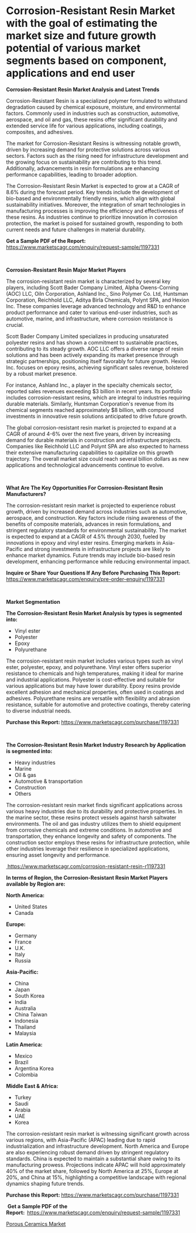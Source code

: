 <p><h1>Corrosion-Resistant Resin Market with the goal of estimating the market size and future growth potential of various market segments based on component, applications and end user</h1></p><p><strong>Corrosion-Resistant Resin Market Analysis and Latest Trends</strong></p>
<p><p>Corrosion-Resistant Resin is a specialized polymer formulated to withstand degradation caused by chemical exposure, moisture, and environmental factors. Commonly used in industries such as construction, automotive, aerospace, and oil and gas, these resins offer significant durability and extended service life for various applications, including coatings, composites, and adhesives.</p><p>The market for Corrosion-Resistant Resins is witnessing notable growth, driven by increasing demand for protective solutions across various sectors. Factors such as the rising need for infrastructure development and the growing focus on sustainability are contributing to this trend. Additionally, advancements in resin formulations are enhancing performance capabilities, leading to broader adoption.</p><p>The Corrosion-Resistant Resin Market is expected to grow at a CAGR of 8.6% during the forecast period. Key trends include the development of bio-based and environmentally friendly resins, which align with global sustainability initiatives. Moreover, the integration of smart technologies in manufacturing processes is improving the efficiency and effectiveness of these resins. As industries continue to prioritize innovation in corrosion protection, the market is poised for sustained growth, responding to both current needs and future challenges in material durability.</p></p>
<p><strong>Get a Sample PDF of the Report:&nbsp;</strong> <a href="https://www.marketscagr.com/enquiry/request-sample/1197331?utm_campaign=2468&utm_medium=2&utm_source=Github&utm_content=ia&utm_term=01042025&utm_id=corrosion-resistant-resin">https://www.marketscagr.com/enquiry/request-sample/1197331</a></p>
<p>&nbsp;</p>
<p><strong>Corrosion-Resistant Resin Major Market Players</strong></p>
<p><p>The corrosion-resistant resin market is characterized by several key players, including Scott Bader Company Limited, Alpha Owens-Corning (AOC) LLC, Oiln Corporation, Ashland Inc., Sino Polymer Co. Ltd, Huntsman Corporation, Reichhold LLC, Aditya Birla Chemicals, Polynt SPA, and Hexion Inc. These companies leverage advanced technology and R&D to enhance product performance and cater to various end-user industries, such as automotive, marine, and infrastructure, where corrosion resistance is crucial.</p><p>Scott Bader Company Limited specializes in producing unsaturated polyester resins and has shown a commitment to sustainable practices, contributing to its steady growth. AOC LLC offers a diverse range of resin solutions and has been actively expanding its market presence through strategic partnerships, positioning itself favorably for future growth. Hexion Inc. focuses on epoxy resins, achieving significant sales revenue, bolstered by a robust market presence.</p><p>For instance, Ashland Inc., a player in the specialty chemicals sector, reported sales revenues exceeding $3 billion in recent years. Its portfolio includes corrosion-resistant resins, which are integral to industries requiring durable materials. Similarly, Huntsman Corporation's revenue from its chemical segments reached approximately $8 billion, with compound investments in innovative resin solutions anticipated to drive future growth.</p><p>The global corrosion-resistant resin market is projected to expand at a CAGR of around 4-6% over the next five years, driven by increasing demand for durable materials in construction and infrastructure projects. Companies like Reichhold LLC and Polynt SPA are also expected to harness their extensive manufacturing capabilities to capitalize on this growth trajectory. The overall market size could reach several billion dollars as new applications and technological advancements continue to evolve.</p></p>
<p>&nbsp;</p>
<p><strong>What Are The Key Opportunities For Corrosion-Resistant Resin Manufacturers?</strong></p>
<p><p>The corrosion-resistant resin market is projected to experience robust growth, driven by increased demand across industries such as automotive, aerospace, and construction. Key factors include rising awareness of the benefits of composite materials, advances in resin formulations, and stringent regulatory standards for environmental sustainability. The market is expected to expand at a CAGR of 4.5% through 2030, fueled by innovations in epoxy and vinyl ester resins. Emerging markets in Asia-Pacific and strong investments in infrastructure projects are likely to enhance market dynamics. Future trends may include bio-based resin development, enhancing performance while reducing environmental impact.</p></p>
<p><strong>Inquire or Share Your Questions If Any Before Purchasing This Report:</strong> <a href="https://www.marketscagr.com/enquiry/pre-order-enquiry/1197331?utm_campaign=2468&utm_medium=2&utm_source=Github&utm_content=ia&utm_term=01042025&utm_id=corrosion-resistant-resin">https://www.marketscagr.com/enquiry/pre-order-enquiry/1197331</a></p>
<p>&nbsp;</p>
<p><strong>Market Segmentation</strong></p>
<p><strong>The Corrosion-Resistant Resin Market Analysis by types is segmented into:</strong></p>
<p><ul><li>Vinyl ester</li><li>Polyester</li><li>Epoxy</li><li>Polyurethane</li></ul></p>
<p><p>The corrosion-resistant resin market includes various types such as vinyl ester, polyester, epoxy, and polyurethane. Vinyl ester offers superior resistance to chemicals and high temperatures, making it ideal for marine and industrial applications. Polyester is cost-effective and suitable for various applications but may have lower durability. Epoxy resins provide excellent adhesion and mechanical properties, often used in coatings and adhesives. Polyurethane resins are versatile with flexibility and abrasion resistance, suitable for automotive and protective coatings, thereby catering to diverse industrial needs.</p></p>
<p><strong>Purchase this Report:&nbsp;</strong><a href="https://www.marketscagr.com/purchase/1197331?utm_campaign=2468&utm_medium=2&utm_source=Github&utm_content=ia&utm_term=01042025&utm_id=corrosion-resistant-resin">https://www.marketscagr.com/purchase/1197331</a></p>
<p>&nbsp;</p>
<p><strong>The Corrosion-Resistant Resin Market Industry Research by Application is segmented into:</strong></p>
<p><ul><li>Heavy industries</li><li>Marine</li><li>Oil & gas</li><li>Automotive & transportation</li><li>Construction</li><li>Others</li></ul></p>
<p><p>The corrosion-resistant resin market finds significant applications across various heavy industries due to its durability and protective properties. In the marine sector, these resins protect vessels against harsh saltwater environments. The oil and gas industry utilizes them to shield equipment from corrosive chemicals and extreme conditions. In automotive and transportation, they enhance longevity and safety of components. The construction sector employs these resins for infrastructure protection, while other industries leverage their resilience in specialized applications, ensuring asset longevity and performance.</p></p>
<p><a href="https://www.marketscagr.com/corrosion-resistant-resin-r1197331?utm_campaign=2468&utm_medium=2&utm_source=Github&utm_content=ia&utm_term=01042025&utm_id=corrosion-resistant-resin">&nbsp;https://www.marketscagr.com/corrosion-resistant-resin-r1197331</a></p>
<p><strong>In terms of Region, the Corrosion-Resistant Resin Market Players available by Region are:</strong></p>
<p>
    <p> <strong> North America: </strong>
        <ul>
            <li>United States</li>
            <li>Canada</li>
        </ul>
        </p> 
    <p> <strong> Europe: </strong>
        <ul>
            <li>Germany</li>
            <li>France</li>
            <li>U.K.</li>
            <li>Italy</li>
            <li>Russia</li>
        </ul>
        </p> 
    <p> <strong> Asia-Pacific: </strong>
        <ul>
            <li>China</li>
            <li>Japan</li>
            <li>South Korea</li>
            <li>India</li>
            <li>Australia</li>
            <li>China Taiwan</li>
            <li>Indonesia</li>
            <li>Thailand</li>
            <li>Malaysia</li>
        </ul>
        </p> 
    <p> <strong> Latin America: </strong>
        <ul>
            <li>Mexico</li>
            <li>Brazil</li>
            <li>Argentina Korea</li>
            <li>Colombia</li>
        </ul>
        </p> 
    <p> <strong> Middle East & Africa: </strong>
        <ul>
            <li>Turkey</li>
            <li>Saudi</li>
            <li>Arabia</li>
            <li>UAE</li>
            <li>Korea</li>
        </ul>
    </p>
    </p>
<p><p>The corrosion-resistant resin market is witnessing significant growth across various regions, with Asia-Pacific (APAC) leading due to rapid industrialization and infrastructure development. North America and Europe are also experiencing robust demand driven by stringent regulatory standards. China is expected to maintain a substantial share owing to its manufacturing prowess. Projections indicate APAC will hold approximately 40% of the market share, followed by North America at 25%, Europe at 20%, and China at 15%, highlighting a competitive landscape with regional dynamics shaping future trends.</p></p>
<p><strong>Purchase this Report: </strong><a href="https://www.marketscagr.com/purchase/1197331?utm_campaign=2468&utm_medium=2&utm_source=Github&utm_content=ia&utm_term=01042025&utm_id=corrosion-resistant-resin">https://www.marketscagr.com/purchase/1197331</a></p>
<p>&nbsp;<strong>Get a Sample PDF of the Report:&nbsp;&nbsp;</strong><a href="https://www.marketscagr.com/enquiry/request-sample/1197331?utm_campaign=2468&utm_medium=2&utm_source=Github&utm_content=ia&utm_term=01042025&utm_id=corrosion-resistant-resin">https://www.marketscagr.com/enquiry/request-sample/1197331</a></p>
<p><strong></strong></p>
<p><p><a href="https://github.com/leopardmicheal7019/Market-Research-Report-List-1/blob/main/porous-ceramics-market.md?utm_campaign=2468&utm_medium=2&utm_source=Github&utm_content=ia&utm_term=01042025&utm_id=corrosion-resistant-resin">Porous Ceramics Market</a></p></p>